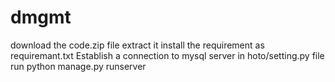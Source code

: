 # dmgmt

download the code.zip file 
extract it 
install the requirement as requiremant.txt
Establish a connection to mysql server in hoto/setting.py file 
run python manage.py runserver
